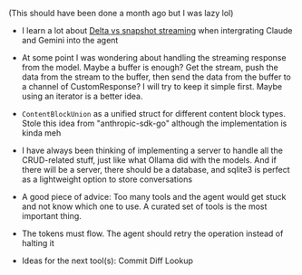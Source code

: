 (This should have been done a month ago but I was lazy lol)

- I learn a lot about [Delta vs snapshot streaming](https://docs.anthropic.com/en/docs/build-with-claude/streaming#delta-vs-snapshot-streaming) when intergrating Claude and Gemini into the agent

- At some point I was wondering about handling the streaming response from the model. Maybe a buffer is enough? Get the stream, push the data from the stream to the buffer, then send the data from the buffer to a channel of CustomResponse? I will try to keep it simple first. Maybe using an iterator is a better idea.

- `ContentBlockUnion` as a unified struct for different content block types. Stole this idea from "anthropic-sdk-go" although the implementation is kinda meh

- I have always been thinking of implementing a server to handle all the CRUD-related stuff, just like what Ollama did with the models. And if there will be a server, there should be a database, and sqlite3 is perfect as a lightweight option to store conversations

- A good piece of advice: Too many tools and the agent would get stuck and not know which one to use. A curated set of tools is the most important thing.

- The tokens must flow. The agent should retry the operation instead of halting it

- Ideas for the next tool(s): Commit Diff Lookup
